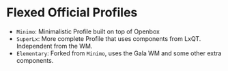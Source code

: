# Flexed Official Profiles

- `Minimo`: Minimalistic Profile built on top of Openbox
- `SuperLx`: More complete Profile that uses components from LxQT. Independent from the WM.
- `Elementary`: Forked from `Minimo`, uses the Gala WM and some other extra components.
